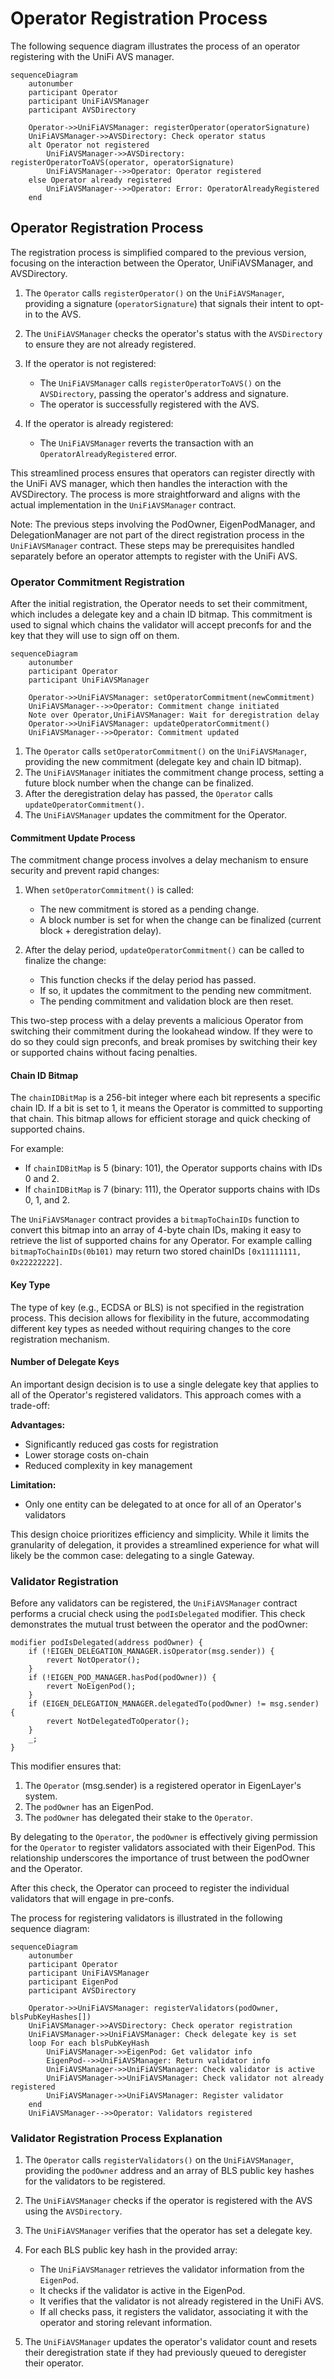 # Operator Registration Process

The following sequence diagram illustrates the process of an operator registering with the UniFi AVS manager.

```mermaid
sequenceDiagram
    autonumber
    participant Operator
    participant UniFiAVSManager
    participant AVSDirectory

    Operator->>UniFiAVSManager: registerOperator(operatorSignature)
    UniFiAVSManager->>AVSDirectory: Check operator status
    alt Operator not registered
        UniFiAVSManager->>AVSDirectory: registerOperatorToAVS(operator, operatorSignature)
        UniFiAVSManager-->>Operator: Operator registered
    else Operator already registered
        UniFiAVSManager-->>Operator: Error: OperatorAlreadyRegistered
    end
```

## Operator Registration Process
The registration process is simplified compared to the previous version, focusing on the interaction between the Operator, UniFiAVSManager, and AVSDirectory.

1. The `Operator` calls `registerOperator()` on the `UniFiAVSManager`, providing a signature (`operatorSignature`) that signals their intent to opt-in to the AVS.

2. The `UniFiAVSManager` checks the operator's status with the `AVSDirectory` to ensure they are not already registered.

3. If the operator is not registered:
   - The `UniFiAVSManager` calls `registerOperatorToAVS()` on the `AVSDirectory`, passing the operator's address and signature.
   - The operator is successfully registered with the AVS.

4. If the operator is already registered:
   - The `UniFiAVSManager` reverts the transaction with an `OperatorAlreadyRegistered` error.

This streamlined process ensures that operators can register directly with the UniFi AVS manager, which then handles the interaction with the AVSDirectory. The process is more straightforward and aligns with the actual implementation in the `UniFiAVSManager` contract.

Note: The previous steps involving the PodOwner, EigenPodManager, and DelegationManager are not part of the direct registration process in the `UniFiAVSManager` contract. These steps may be prerequisites handled separately before an operator attempts to register with the UniFi AVS.

### Operator Commitment Registration

After the initial registration, the Operator needs to set their commitment, which includes a delegate key and a chain ID bitmap. This commitment is used to signal which chains the validator will accept preconfs for and the key that they will use to sign off on them.

```mermaid
sequenceDiagram
    autonumber
    participant Operator
    participant UniFiAVSManager

    Operator->>UniFiAVSManager: setOperatorCommitment(newCommitment)
    UniFiAVSManager-->>Operator: Commitment change initiated
    Note over Operator,UniFiAVSManager: Wait for deregistration delay
    Operator->>UniFiAVSManager: updateOperatorCommitment()
    UniFiAVSManager-->>Operator: Commitment updated
```

1. The `Operator` calls `setOperatorCommitment()` on the `UniFiAVSManager`, providing the new commitment (delegate key and chain ID bitmap).
2. The `UniFiAVSManager` initiates the commitment change process, setting a future block number when the change can be finalized.
3. After the deregistration delay has passed, the `Operator` calls `updateOperatorCommitment()`.
4. The `UniFiAVSManager` updates the commitment for the Operator.

#### Commitment Update Process

The commitment change process involves a delay mechanism to ensure security and prevent rapid changes:

1. When `setOperatorCommitment()` is called:
   - The new commitment is stored as a pending change.
   - A block number is set for when the change can be finalized (current block + deregistration delay).

2. After the delay period, `updateOperatorCommitment()` can be called to finalize the change:
   - This function checks if the delay period has passed.
   - If so, it updates the commitment to the pending new commitment.
   - The pending commitment and validation block are then reset.

This two-step process with a delay prevents a malicious Operator from switching their commitment during the lookahead window. If they were to do so they could sign preconfs, and break promises by switching their key or supported chains without facing penalties.

#### Chain ID Bitmap

The `chainIDBitMap` is a 256-bit integer where each bit represents a specific chain ID. If a bit is set to 1, it means the Operator is committed to supporting that chain. This bitmap allows for efficient storage and quick checking of supported chains.

For example:
- If `chainIDBitMap` is 5 (binary: 101), the Operator supports chains with IDs 0 and 2.
- If `chainIDBitMap` is 7 (binary: 111), the Operator supports chains with IDs 0, 1, and 2.

The `UniFiAVSManager` contract provides a `bitmapToChainIDs` function to convert this bitmap into an array of 4-byte chain IDs, making it easy to retrieve the list of supported chains for any Operator. For example calling `bitmapToChainIDs(0b101)` may return two stored chainIDs `[0x11111111, 0x22222222]`.

#### Key Type
The type of key (e.g., ECDSA or BLS) is not specified in the registration process. This decision allows for flexibility in the future, accommodating different key types as needed without requiring changes to the core registration mechanism.

#### Number of Delegate Keys
An important design decision is to use a single delegate key that applies to all of the Operator's registered validators. This approach comes with a trade-off:

**Advantages:**
- Significantly reduced gas costs for registration
- Lower storage costs on-chain
- Reduced complexity in key management

**Limitation:**
- Only one entity can be delegated to at once for all of an Operator's validators

This design choice prioritizes efficiency and simplicity. While it limits the granularity of delegation, it provides a streamlined experience for what will likely be the common case: delegating to a single Gateway.

### Validator Registration

Before any validators can be registered, the `UniFiAVSManager` contract performs a crucial check using the `podIsDelegated` modifier. This check demonstrates the mutual trust between the operator and the podOwner:

```solidity
modifier podIsDelegated(address podOwner) {
    if (!EIGEN_DELEGATION_MANAGER.isOperator(msg.sender)) {
        revert NotOperator();
    }
    if (!EIGEN_POD_MANAGER.hasPod(podOwner)) {
        revert NoEigenPod();
    }
    if (EIGEN_DELEGATION_MANAGER.delegatedTo(podOwner) != msg.sender) {
        revert NotDelegatedToOperator();
    }
    _;
}
```

This modifier ensures that:
1. The `Operator` (msg.sender) is a registered operator in EigenLayer's system.
2. The `podOwner` has an EigenPod.
3. The `podOwner` has delegated their stake to the `Operator`.

By delegating to the `Operator`, the `podOwner` is effectively giving permission for the `Operator` to register validators associated with their EigenPod. This relationship underscores the importance of trust between the podOwner and the Operator.

After this check, the Operator can proceed to register the individual validators that will engage in pre-confs. 

The process for registering validators is illustrated in the following sequence diagram:

```mermaid
sequenceDiagram
    autonumber
    participant Operator
    participant UniFiAVSManager
    participant EigenPod
    participant AVSDirectory

    Operator->>UniFiAVSManager: registerValidators(podOwner, blsPubKeyHashes[])
    UniFiAVSManager->>AVSDirectory: Check operator registration
    UniFiAVSManager->>UniFiAVSManager: Check delegate key is set
    loop For each blsPubKeyHash
        UniFiAVSManager->>EigenPod: Get validator info
        EigenPod-->>UniFiAVSManager: Return validator info
        UniFiAVSManager->>UniFiAVSManager: Check validator is active
        UniFiAVSManager->>UniFiAVSManager: Check validator not already registered
        UniFiAVSManager->>UniFiAVSManager: Register validator
    end
    UniFiAVSManager-->>Operator: Validators registered
```

### Validator Registration Process Explanation

1. The `Operator` calls `registerValidators()` on the `UniFiAVSManager`, providing the `podOwner` address and an array of BLS public key hashes for the validators to be registered.

2. The `UniFiAVSManager` checks if the operator is registered with the AVS using the `AVSDirectory`.

3. The `UniFiAVSManager` verifies that the operator has set a delegate key.

4. For each BLS public key hash in the provided array:
    - The `UniFiAVSManager` retrieves the validator information from the `EigenPod`.
    - It checks if the validator is active in the EigenPod.
    - It verifies that the validator is not already registered in the UniFi AVS.
    - If all checks pass, it registers the validator, associating it with the operator and storing relevant information.

5. The `UniFiAVSManager` updates the operator's validator count and resets their deregistration state if they had previously queued to deregister their operator.
